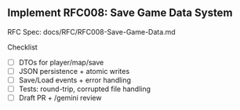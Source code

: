 ## Implement RFC008: Save Game Data System

RFC Spec: docs/RFC/RFC008-Save-Game-Data.md

Checklist
- [ ] DTOs for player/map/save
- [ ] JSON persistence + atomic writes
- [ ] Save/Load events + error handling
- [ ] Tests: round-trip, corrupted file handling
- [ ] Draft PR + /gemini review
